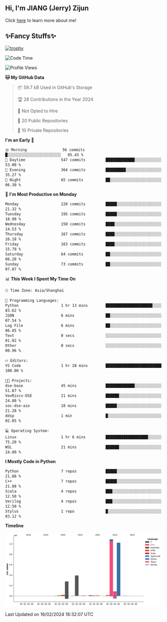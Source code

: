 ## Hi, I'm JIANG (Jerry) Zijun

Click [here](https://jzjerry.github.io/about/) to learn more about me!

## ✨Fancy Stuffs✨
[![trophy](https://github-profile-trophy.vercel.app/?username=jzjerry&theme=onedark)](https://github.com/ryo-ma/github-profile-trophy)
<!--START_SECTION:waka-->
![Code Time](http://img.shields.io/badge/Code%20Time-250%20hrs%2029%20mins-blue)

![Profile Views](http://img.shields.io/badge/Profile%20Views-0-blue)

**🐱 My GitHub Data** 

> 📦 59.7 kB Used in GitHub's Storage 
 > 
> 🏆 28 Contributions in the Year 2024
 > 
> 🚫 Not Opted to Hire
 > 
> 📜 20 Public Repositories 
 > 
> 🔑 10 Private Repositories 
 > 
**I'm an Early 🐤** 

```text
🌞 Morning                56 commits          █░░░░░░░░░░░░░░░░░░░░░░░░   05.43 % 
🌆 Daytime                547 commits         █████████████░░░░░░░░░░░░   53.00 % 
🌃 Evening                364 commits         █████████░░░░░░░░░░░░░░░░   35.27 % 
🌙 Night                  65 commits          ██░░░░░░░░░░░░░░░░░░░░░░░   06.30 % 
```
📅 **I'm Most Productive on Monday** 

```text
Monday                   220 commits         █████░░░░░░░░░░░░░░░░░░░░   21.32 % 
Tuesday                  195 commits         █████░░░░░░░░░░░░░░░░░░░░   18.90 % 
Wednesday                150 commits         ████░░░░░░░░░░░░░░░░░░░░░   14.53 % 
Thursday                 167 commits         ████░░░░░░░░░░░░░░░░░░░░░   16.18 % 
Friday                   163 commits         ████░░░░░░░░░░░░░░░░░░░░░   15.79 % 
Saturday                 64 commits          ██░░░░░░░░░░░░░░░░░░░░░░░   06.20 % 
Sunday                   73 commits          ██░░░░░░░░░░░░░░░░░░░░░░░   07.07 % 
```


📊 **This Week I Spent My Time On** 

```text
🕑︎ Time Zone: Asia/Shanghai

💬 Programming Languages: 
Python                   1 hr 13 mins        █████████████████████░░░░   83.62 % 
JSON                     6 mins              ██░░░░░░░░░░░░░░░░░░░░░░░   07.54 % 
Log File                 6 mins              ██░░░░░░░░░░░░░░░░░░░░░░░   06.85 % 
Text                     0 secs              ░░░░░░░░░░░░░░░░░░░░░░░░░   01.02 % 
Other                    0 secs              ░░░░░░░░░░░░░░░░░░░░░░░░░   00.96 % 

🔥 Editors: 
VS Code                  1 hr 28 mins        █████████████████████████   100.00 % 

🐱‍💻 Projects: 
dse-base                 45 mins             █████████████░░░░░░░░░░░░   51.87 % 
VexRiscv-DSE             21 mins             ██████░░░░░░░░░░░░░░░░░░░   24.80 % 
soc-dse-aio              18 mins             █████░░░░░░░░░░░░░░░░░░░░   21.28 % 
ddsp                     1 min               █░░░░░░░░░░░░░░░░░░░░░░░░   02.05 % 

💻 Operating System: 
Linux                    1 hr 6 mins         ███████████████████░░░░░░   75.20 % 
WSL                      21 mins             ██████░░░░░░░░░░░░░░░░░░░   24.80 % 
```

**I Mostly Code in Python** 

```text
Python                   7 repos             █████░░░░░░░░░░░░░░░░░░░░   21.88 % 
C++                      7 repos             █████░░░░░░░░░░░░░░░░░░░░   21.88 % 
Scala                    4 repos             ███░░░░░░░░░░░░░░░░░░░░░░   12.50 % 
Verilog                  4 repos             ███░░░░░░░░░░░░░░░░░░░░░░   12.50 % 
Stylus                   1 repo              █░░░░░░░░░░░░░░░░░░░░░░░░   03.12 % 
```



**Timeline**

![Lines of Code chart](https://raw.githubusercontent.com/Jzjerry/Jzjerry/main/assets/bar_graph.png)


 Last Updated on 16/02/2024 18:32:07 UTC
<!--END_SECTION:waka-->
